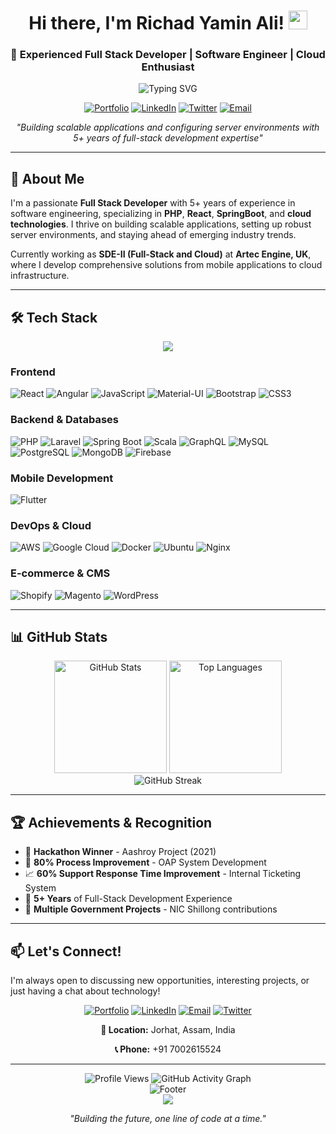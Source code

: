 <div align="center">
  
  # Hi there, I'm Richad Yamin Ali! <img src="https://raw.githubusercontent.com/MartinHeinz/MartinHeinz/master/wave.gif" width="30px" height="30px" />
  
  ### 🚀 Experienced Full Stack Developer | Software Engineer | Cloud Enthusiast
  
  <img src="https://readme-typing-svg.herokuapp.com?font=Fira+Code&size=22&duration=3000&pause=1000&color=F75C7E&center=true&vCenter=true&width=600&lines=Full+Stack+Developer+with+5%2B+years+experience;PHP+%7C+React+%7C+SpringBoot+%7C+Cloud+Expert;Building+scalable+applications+%26+server+environments;Always+learning+new+technologies!" alt="Typing SVG" />
  
  [![Portfolio](https://img.shields.io/badge/Portfolio-richadali.dev-blue?style=for-the-badge&logo=google-chrome&logoColor=white)](https://richadali.dev/)
  [![LinkedIn](https://img.shields.io/badge/LinkedIn-richadyaminali-0077B5?style=for-the-badge&logo=linkedin&logoColor=white)](https://www.linkedin.com/in/richadyaminali/)
  [![Twitter](https://img.shields.io/badge/Twitter-@eXion__18-1DA1F2?style=for-the-badge&logo=twitter&logoColor=white)](https://x.com/eXion_18)
  [![Email](https://img.shields.io/badge/Email-richadyaminali@gmail.com-D14836?style=for-the-badge&logo=gmail&logoColor=white)](mailto:richadyaminali@gmail.com)
  
  *"Building scalable applications and configuring server environments with 5+ years of full-stack development expertise"*
</div>

---

## 🎯 About Me

I'm a passionate **Full Stack Developer** with 5+ years of experience in software engineering, specializing in **PHP**, **React**, **SpringBoot**, and **cloud technologies**. I thrive on building scalable applications, setting up robust server environments, and staying ahead of emerging industry trends.

Currently working as **SDE-II (Full-Stack and Cloud)** at **Artec Engine, UK**, where I develop comprehensive solutions from mobile applications to cloud infrastructure.

---

## 🛠️ Tech Stack

<div align="center">
  <img src="https://skillicons.dev/icons?i=react,js,php,laravel,spring,angular,flutter,mysql,postgresql,mongodb,aws,gcp,docker,linux,nginx,git&perline=8" />
</div>

### Frontend

![React](https://img.shields.io/badge/React-20232A?style=for-the-badge&logo=react&logoColor=61DAFB)
![Angular](https://img.shields.io/badge/Angular-DD0031?style=for-the-badge&logo=angular&logoColor=white)
![JavaScript](https://img.shields.io/badge/JavaScript-F7DF1E?style=for-the-badge&logo=javascript&logoColor=black)
![Material-UI](https://img.shields.io/badge/Material--UI-0081CB?style=for-the-badge&logo=material-ui&logoColor=white)
![Bootstrap](https://img.shields.io/badge/Bootstrap-563D7C?style=for-the-badge&logo=bootstrap&logoColor=white)
![CSS3](https://img.shields.io/badge/CSS3-1572B6?style=for-the-badge&logo=css3&logoColor=white)

### Backend & Databases

![PHP](https://img.shields.io/badge/PHP-777BB4?style=for-the-badge&logo=php&logoColor=white)
![Laravel](https://img.shields.io/badge/Laravel-FF2D20?style=for-the-badge&logo=laravel&logoColor=white)
![Spring Boot](https://img.shields.io/badge/Spring_Boot-6DB33F?style=for-the-badge&logo=spring-boot&logoColor=white)
![Scala](https://img.shields.io/badge/Scala-DC322F?style=for-the-badge&logo=scala&logoColor=white)
![GraphQL](https://img.shields.io/badge/GraphQL-E10098?style=for-the-badge&logo=graphql&logoColor=white)
![MySQL](https://img.shields.io/badge/MySQL-4479A1?style=for-the-badge&logo=mysql&logoColor=white)
![PostgreSQL](https://img.shields.io/badge/PostgreSQL-336791?style=for-the-badge&logo=postgresql&logoColor=white)
![MongoDB](https://img.shields.io/badge/MongoDB-4EA94B?style=for-the-badge&logo=mongodb&logoColor=white)
![Firebase](https://img.shields.io/badge/Firebase-FFCA28?style=for-the-badge&logo=firebase&logoColor=black)

### Mobile Development

![Flutter](https://img.shields.io/badge/Flutter-02569B?style=for-the-badge&logo=flutter&logoColor=white)

### DevOps & Cloud

![AWS](https://img.shields.io/badge/AWS-232F3E?style=for-the-badge&logo=amazon-aws&logoColor=white)
![Google Cloud](https://img.shields.io/badge/Google_Cloud-4285F4?style=for-the-badge&logo=google-cloud&logoColor=white)
![Docker](https://img.shields.io/badge/Docker-2496ED?style=for-the-badge&logo=docker&logoColor=white)
![Ubuntu](https://img.shields.io/badge/Ubuntu-E95420?style=for-the-badge&logo=ubuntu&logoColor=white)
![Nginx](https://img.shields.io/badge/Nginx-009639?style=for-the-badge&logo=nginx&logoColor=white)

### E-commerce & CMS

![Shopify](https://img.shields.io/badge/Shopify-7AB55C?style=for-the-badge&logo=shopify&logoColor=white)
![Magento](https://img.shields.io/badge/Magento-FF6C37?style=for-the-badge&logo=magento&logoColor=white)
![WordPress](https://img.shields.io/badge/WordPress-21759B?style=for-the-badge&logo=wordpress&logoColor=white)

---

## 📊 GitHub Stats

<div align="center">
  <img height="180em" src="https://github-readme-stats.vercel.app/api?username=richadali&show_icons=true&theme=radical&hide_border=true&count_private=true&include_all_commits=true" alt="GitHub Stats" />
  <img height="180em" src="https://github-readme-stats.vercel.app/api/top-langs/?username=richadali&layout=compact&theme=radical&hide_border=true&langs_count=8" alt="Top Languages" />
</div>

<div align="center">
  <img src="https://github-readme-streak-stats.herokuapp.com/?user=richadali&theme=radical&hide_border=true" alt="GitHub Streak" />
</div>

---

## 🏆 Achievements & Recognition

- 🥇 **Hackathon Winner** - Aashroy Project (2021)
- 🎯 **80% Process Improvement** - OAP System Development
- 📈 **60% Support Response Time Improvement** - Internal Ticketing System
- 🌟 **5+ Years** of Full-Stack Development Experience
- 🔧 **Multiple Government Projects** - NIC Shillong contributions

---

## 📫 Let's Connect!

I'm always open to discussing new opportunities, interesting projects, or just having a chat about technology!

<div align="center">
  
  [![Portfolio](https://img.shields.io/badge/🌐_Portfolio-Visit_richadali.dev-blue?style=for-the-badge)](https://richadali.dev/)
  [![LinkedIn](https://img.shields.io/badge/💼_LinkedIn-Connect_with_me-0077B5?style=for-the-badge)](https://www.linkedin.com/in/richadyaminali/)
  [![Email](https://img.shields.io/badge/📧_Email-richadyaminali@gmail.com-D14836?style=for-the-badge)](mailto:richadyaminali@gmail.com)
  [![Twitter](https://img.shields.io/badge/🐦_Twitter-@eXion__18-1DA1F2?style=for-the-badge)](https://x.com/eXion_18)
  
  **📍 Location:** Jorhat, Assam, India
  
  **📞 Phone:** +91 7002615524
  
</div>

---

<div align="center">
  <img src="https://komarev.com/ghpvc/?username=richadali&color=blueviolet&style=for-the-badge" alt="Profile Views" />
  
  <img src="https://github-readme-activity-graph.vercel.app/graph?username=richadali&bg_color=0d1117&color=ffffff&line=00b4d8&point=ffffff&area=true&hide_border=true" alt="GitHub Activity Graph" />
  
  <div align="center">
    <img src="https://capsule-render.vercel.app/api?type=waving&color=gradient&height=100&section=footer&text=Thanks%20for%20visiting!&fontSize=16&fontColor=fff&animation=twinkling" alt="Footer" />
  </div>
  
  <div align="center">
    <img src="https://capsule-render.vercel.app/api?type=waving&color=gradient&height=60&section=footer"/>
  </div>
  
  *"Building the future, one line of code at a time."*
</div>
